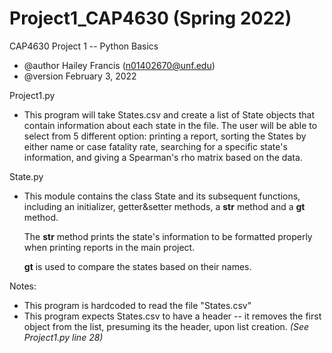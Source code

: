# Project1_CAP4630 (Spring 2022)
CAP4630 Project 1 -- Python Basics
 * @author Hailey Francis (n01402670@unf.edu)
 * @version February 3, 2022

Project1.py
  * This program will take States.csv
    and create a list of State objects that
    contain information about each state in
    the file.
    The user will be able to select from 5
    different option: printing a report, 
    sorting the States by either name or
    case fatality rate, searching for a 
    specific state's information, and
    giving a Spearman's rho matrix based
    on the data.
  
 State.py
  * This module contains the class State
    and its subsequent functions, including
    an initializer, getter&setter methods,
    a __str__ method and a __gt__ method.

    The __str__ method prints the state's
    information to be formatted properly when
    printing reports in the main project.

    __gt__ is used to compare the states based
    on their names.

Notes:
  * This program is hardcoded to read the file "States.csv"
  * This program expects States.csv to have a header -- it removes the first object from the list, presuming its the     header, upon list creation. *(See Project1.py line 28)*
